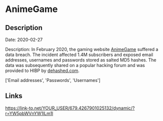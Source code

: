 # AnimeGame

## Description

Date: 2020-02-27

Description:
In February 2020, the gaming website <a href="http://animegame.me/" target="_blank" rel="noopener">AnimeGame</a> suffered a data breach. The incident affected 1.4M subscribers and exposed email addresses, usernames and passwords stored as salted MD5 hashes. The data was subsequently shared on a popular hacking forum and was provided to HIBP by <a href="https://dehashed.com/" target="_blank" rel="noopener">dehashed.com</a>.


['Email addresses', 'Passwords', 'Usernames']

## Links

https://link-to.net/YOUR_USER/679.4267901025132/dynamic/?r=YW5pbWVnYW1lLm1l